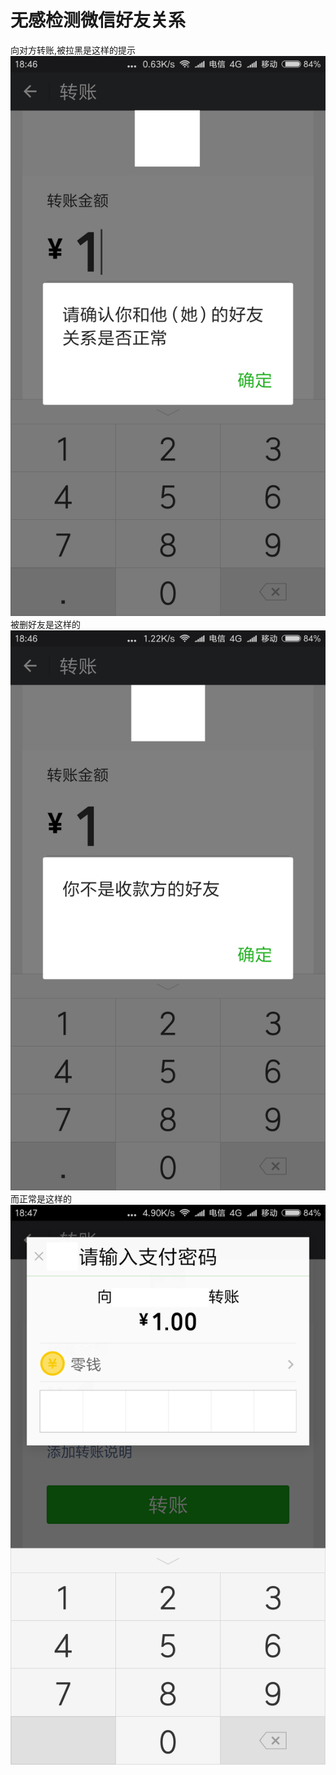 # 无感检测微信好友关系
向对方转账,被拉黑是这样的提示  
![](pic/1.png)  
被删好友是这样的  
![](pic/2.png)  
而正常是这样的  
![](pic/3.png)